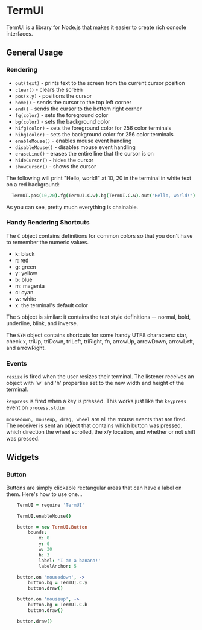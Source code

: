 TermUI
======

TermUI is a library for Node.js that makes it easier to create rich console
interfaces.

## General Usage

### Rendering

  - `out(text)` - prints text to the screen from the current cursor position
  - `clear()` - clears the screen
  - `pos(x,y)` - positions the cursor
  - `home()` - sends the cursor to the top left corner
  - `end()` - sends the cursor to the bottom right corner
  - `fg(color)` - sets the foreground color
  - `bg(color)` - sets the background color
  - `hifg(color)` - sets the foreground color for 256 color terminals
  - `hibg(color)` - sets the background color for 256 color terminals
  - `enableMouse()` - enables mouse event handling
  - `disableMouse()` - disables mouse event handling
  - `eraseLine()` - erases the entire line that the cursor is on
  - `hideCursor()` - hides the cursor
  - `showCursor()` - shows the cursor

The following will print "Hello, world!" at 10, 20 in the terminal in white text
on a red background:

```coffeescript
  TermUI.pos(10,20).fg(TermUI.C.w).bg(TermUI.C.w).out("Hello, world!")
```

As you can see, pretty much everything is chainable.

### Handy Rendering Shortcuts
The `C` object contains definitions for common colors so that you don't have
to remember the numeric values.

  - k: black
  - r: red
  - g: green
  - y: yellow
  - b: blue
  - m: magenta
  - c: cyan
  - w: white
  - x: the terminal's default color

The `S` object is similar: it contains the text style definitions -- normal,
bold, underline, blink, and inverse.

The `SYM` object contains shortcuts for some handy UTF8 characters: star, check
x, triUp, triDown, triLeft, triRight, fn, arrowUp, arrowDown, arrowLeft, and
arrowRight.

### Events
`resize` is fired when the user resizes their terminal. The listener receives
an object with 'w' and 'h' properties set to the new width and height of the
terminal.

`keypress` is fired when a key is pressed. This works just like the `keypress`
event on `process.stdin`

`mousedown, mouseup, drag, wheel` are all the mouse events that are fired. The
receiver is sent an object that contains which button was pressed, which direction
the wheel scrolled, the x/y location, and whether or not shift was pressed.


## Widgets

### Button

Buttons are simply clickable rectangular areas that can have a label on them.
Here's how to use one...

```coffeescript
	TermUI = require 'TermUI'

	TermUI.enableMouse()

	button = new TermUI.Button
		bounds:
			x: 0
			y: 0
			w: 30
			h: 3
			label: 'I am a banana!'
			labelAnchor: 5

	button.on 'mousedown', ->
		button.bg = TermUI.C.y
		button.draw()

	button.on 'mouseup', ->
		button.bg = TermUI.C.b
		button.draw()

	button.draw()
```
